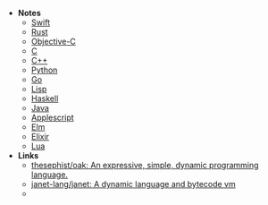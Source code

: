 - **Notes**
	- [Swift](Programming/Swift.md)
	- [Rust](Programming/Rust.md)
	- [Objective-C](Programming/Objective-C.md)
	- [C](C.md)
	- [C++](Programming/C++.md)
	- [Python](Programming/Python.md)
	- [Go](Programming/Go.md)
	- [Lisp](../Lisp.md)
	- [Haskell](../Haskell.md)
	- [Java](../Java.md)
	- [Applescript](Programming/Applescript.md)
	- [Elm](Elm.md)
	- [Elixir](Elixir.md)
	- [Lua](Lua.md)
- **Links**
	- [thesephist/oak: An expressive, simple, dynamic programming language.](https://github.com/thesephist/oak)
	- [janet-lang/janet: A dynamic language and bytecode vm](https://github.com/janet-lang/janet)
	- 